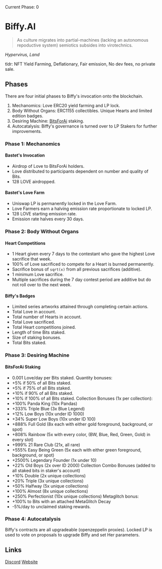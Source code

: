 Current Phase: 0

# Biffy.AI
> As culture migrates into partial-machines (lacking an autonomous repoductive system) semiotics subsides into virotechnics.

*Hypervirus, Land*

tldr: NFT Yield Farming, Deflationary, Fair emission, No dev fees, no private sale.

## Phases
There are four initial phases to Biffy's invocation onto the blockchain.
1. Mechanomics: Love ERC20 yield farming and LP lock.
2. Body Without Organs: ERC1155 collectibles. Unique Hearts and limited edition badges.
3. Desiring Machine: [BitsForAi](http://bitsforai.com "BitsForAi") staking.
4. Autocatalysis: Biffy's governance is turned over to LP Stakers for further improvements.

### Phase 1: Mechanomics
#### Bastet's Invocation
- Airdrop of Love to BitsForAi holders.
- Love distributed to participants dependent on number and quality of Bits.
- 128 LOVE airdropped.

#### Bastet's Love Farm
- Uniswap LP is permanently locked in the Love Farm.
- Love Farmers earn a halving emission rate proportionate to locked LP.
- 128 LOVE starting emission rate.
- Emission rate halves every 30 days.

### Phase 2: Body Without Organs
#### Heart Competitions
- 1 Heart given every 7 days to the contestant who gave the highest Love sacrifice that week.
- 100% of Love sacrificed to compete for a Heart is burned permanently.
- Sacrifice bonus of `sqrt(x)` from all previous sacrifices (additive).
- 1 minimum Love sacrifice.
- Multiple sacrifices during the 7 day contest period are additive but do not roll over to the next week.
#### Biffy's Badges
- Limited series artworks attained through completing certain actions.
- Total Love in account.
- Total number of Hearts in account.
- Total Love sacrificed.
- Total Heart competitions joined.
- Length of time Bits staked.
- Size of staking bonuses.
- Total Bits staked.

### Phase 3: Desiring Machine
#### BitsForAi Staking
- 0.001 Love/day per Bits staked.
Quantity bonuses:
- +5% if 50% of all Bits staked.
- +5% if 75% of all Bits staked.
- +10% if 90% of all Bits staked.
- +10% if 100% of all Bits staked.
Collection Bonuses (1x per collection):
- +100% Panda King (10x Pandas)
- +333% Triple Blue (3x Blue Legend)
- +12% Low Boys (10x under ID 1000)
- +34% Super Low Boys (10x under ID 100)
- +888% Full Gold (8x each with either gold foreground, background, or spot)
- +808% Rainbow (5x with every color, (BW, Blue, Red, Green, Gold) in every slot)
- +999% 21 Rare Club (21x, all rare)
- +555% Easy Being Green (5x each with either green foreground, background, or spot)
- +2500% Legendary Founder (1x under 10)
- +22% Old Boys (2x over ID 2000)
Collection Combo Bonuses (added to all staked bits in staker's account)
- +10% Double (2x unique collections)
- +20% Triple (3x unique collections)
- +50% Halfway (5x unique collections)
- +100% Almost (8x unique collections)
- +250% Perfectionist (10x unique collections)
Metaglitch bonus:
- +100% to Bits with an attached MetaGlitch
Decay
- -5%/day to unclaimed staking rewards.

### Phase 4: Autocatalysis
Biffy's contracts are all upgradeable (openzeppelin proxies). Locked LP is used to vote on proposals to upgrade Biffy and set Her parameters.

## Links
[Discord](https://discord.gg/2upQM7 "Discord")
[Website](https://biffy.ai/ "Biffy.ai")
